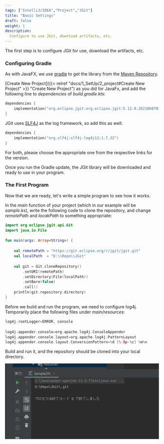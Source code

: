 ```yaml
---
tags: ["IntelliJ/IDEA","Project","JGit"]
title: "Basic Settings"
draft: false
weight: 1
description:
  Configure to use JGit, download artifacts, etc.
---
```


The first step is to configure JGit for use, download the artifacts, etc.

### Configuring Gradle

As with JavaFX, we use [gradle](https://gradle.org/) to get the library from the [Maven Repository](https://mvnrepository.com/artifact/org.eclipse.jgit/org.eclipse.jgit).

[Create New Project]({{< relref "docs/1_SetUp/2_project#Create New Project" >}} "Create New Project") as you did for JavaFx, and add the following line to *dependencies* of *build.gradle.kts*:

```kotlin
dependencies {
    implementation("org.eclipse.jgit:org.eclipse.jgit:5.12.0.202106070339-r")
}
```

JGit uses [SLF4J](https://mvnrepository.com/artifact/org.slf4j/slf4j-log4j12) as the log framework, so add this as well:

```kotlin
dependencies {
    implementation("org.slf4j:slf4j-log4j12:1.7.32")
}
```

For both, please choose the appropriate one from the respective links for the version.

Once you run the Gradle update, the JGit library will be downloaded and ready to use in your program.

### The First Program

<a name="Sample"></a>Now that we are ready, let's write a simple program to see how it works.

In the *main* function of your project (which in our example will be *sample.ks*), write the following code to clone the repository, and change *remotePath* and *locakPath* to something appropriate:

```kotlin
import org.eclipse.jgit.api.Git
import java.io.File

fun main(args: Array<String>) {

	val remotePath = "https://git.eclipse.org/r/jgit/jgit.git"
	val localPath  = "D:\\Repo\\JGit"

	val git = Git.cloneRepository()
		.setURI(remotePath)
		.setDirectory(File(localPath))
		.setBare(false)
		.call()
	println(git.repository.directory)
}
```
Before we build and run the program, we need to configure log4j.
Temporarily place the following files under *main/resources*:

```kotlin
log4j.rootLogger=ERROR, console

log4j.appender.console=org.apache.log4j.ConsoleAppender
log4j.appender.console.layout=org.apache.log4j.PatternLayout
log4j.appender.console.layout.ConversionPattern=%d [%-5p-%c] %m%n
```

Build and run it, and the repository should be cloned into your local directory.

![clone](jgit_1.png)